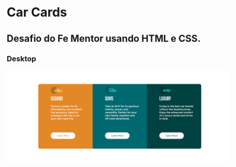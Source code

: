 # Car Cards

## Desafio do Fe Mentor usando HTML e CSS.

### Desktop

![](https://github.com/jorge933/Car-Cards/blob/main/images/desktop.png)